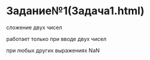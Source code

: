 # Задание№1(Задача1.html) 

сложение двух чисел

работает только при вводе двух чисел

при любых других выражениях NaN
